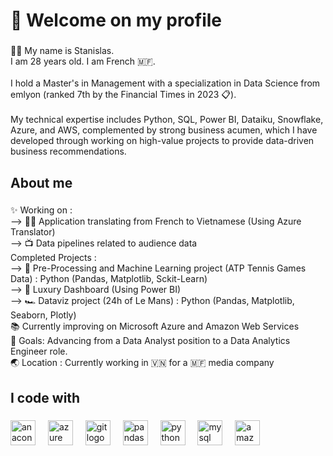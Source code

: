 <h1 align="left">👋 Welcome on my profile</h1>

###

<p align="left">🙋‍♂️ My name is Stanislas.<br>I am 28 years old. I am French 🇲🇫.<br><br>I hold a Master's in Management with a specialization in Data Science from emlyon (ranked 7th by the Financial Times in 2023 📋). <br><br>My technical expertise includes Python, SQL, Power BI, Dataiku, Snowflake, Azure, and AWS, complemented by strong business acumen, which I have developed through working on high-value projects to provide data-driven business recommendations.</p>

###

<h2 align="left">About me</h2>

###

<p align="left">✨ Working on : <br>-->  🧑‍🏫 Application translating from French to Vietnamese (Using Azure Translator)<br>--> 📺 Data pipelines related to audience data<br>Completed Projects : <br>--> 🎾 Pre-Processing and Machine Learning project (ATP Tennis Games Data) : Python (Pandas, Matplotlib, Sckit-Learn)<br>--> 💎 Luxury Dashboard (Using Power BI) <br>--> 🏎️ Dataviz project (24h of Le Mans) : Python (Pandas, Matplotlib, Seaborn, Plotly) <br>📚 Currently improving on Microsoft Azure and Amazon Web Services<br>🎯 Goals: Advancing from a Data Analyst position to a Data Analytics Engineer role.<br>🌏 Location : Currently working in 🇻🇳 for a 🇲🇫 media company</p>

###

<h2 align="left">I code with</h2>

###

<div align="left">
  <img src="https://cdn.jsdelivr.net/gh/devicons/devicon/icons/anaconda/anaconda-original.svg" height="40" alt="anaconda logo"  />
  <img width="12" />
  <img src="https://cdn.jsdelivr.net/gh/devicons/devicon/icons/azure/azure-original.svg" height="40" alt="azure logo"  />
  <img width="12" />
  <img src="https://cdn.jsdelivr.net/gh/devicons/devicon/icons/git/git-original.svg" height="40" alt="git logo"  />
  <img width="12" />
  <img src="https://cdn.jsdelivr.net/gh/devicons/devicon/icons/pandas/pandas-original.svg" height="40" alt="pandas logo"  />
  <img width="12" />
  <img src="https://cdn.jsdelivr.net/gh/devicons/devicon/icons/python/python-original.svg" height="40" alt="python logo"  />
  <img width="12" />
  <img src="https://cdn.jsdelivr.net/gh/devicons/devicon/icons/mysql/mysql-original.svg" height="40" alt="mysql logo"  />
  <img width="12" />
  <img src="https://skillicons.dev/icons?i=aws" height="40" alt="amazonwebservices logo"  />
</div>

###

